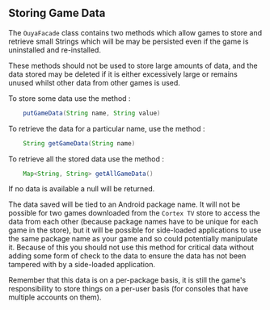 ## Storing Game Data

The `OuyaFacade` class contains two methods which allow games to store and retrieve 
small Strings which will be may be persisted even if the game is uninstalled and re-installed. 

These methods should not be used to store large amounts of data, and the data stored may be deleted if it is either excessively large or remains unused whilst other data from other games is used.

To store some data use the method :

```java
	putGameData(String name, String value)
```

To retrieve the data for a particular name, use the method :

```java
	String getGameData(String name)
```

To retrieve all the stored data use the method :

```java
	Map<String, String> getAllGameData()
```

If no data is available a null will be returned.


The data saved will be tied to an Android package name. It will not be possible for two games downloaded from the `Cortex TV` store to access the data from each other (because package names have to be unique for each game in the store), but it will be possible for side-loaded applications to use the same package name as your game and so could potentially manipulate it. Because of this you should not use this method for critical data without adding some form of check to the data to ensure the data has not been tampered with by a side-loaded application.

Remember that this data is on a per-package basis, it is still the game's responsibility to store things on a per-user basis (for consoles that have multiple accounts on them).
